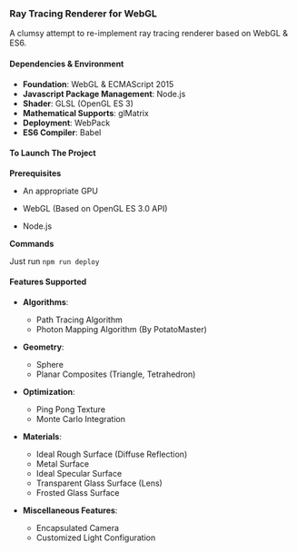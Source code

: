 ### Ray Tracing Renderer for WebGL

A clumsy attempt to re-implement ray tracing renderer based on WebGL & ES6.



#### Dependencies & Environment

- **Foundation**: WebGL & ECMAScript 2015
- **Javascript Package Management**: Node.js
- **Shader**: GLSL (OpenGL ES 3)
- **Mathematical Supports**: glMatrix
- **Deployment**: WebPack
- **ES6 Compiler**: Babel



#### To Launch The Project

**Prerequisites**

- An appropriate GPU

- WebGL (Based on OpenGL ES 3.0 API)
- Node.js

**Commands**

Just run `npm run deploy`



#### Features Supported

- **Algorithms**:
  - Path Tracing Algorithm
  - Photon Mapping Algorithm (By PotatoMaster)
- **Geometry**:
  - Sphere
  - Planar Composites (Triangle, Tetrahedron)
- **Optimization**:
  - Ping Pong Texture
  - Monte Carlo Integration
- **Materials**:
  - Ideal Rough Surface (Diffuse Reflection)
  - Metal Surface
  - Ideal Specular Surface
  - Transparent Glass Surface (Lens)
  - Frosted Glass Surface

- **Miscellaneous Features**:
  - Encapsulated Camera
  - Customized Light Configuration 


